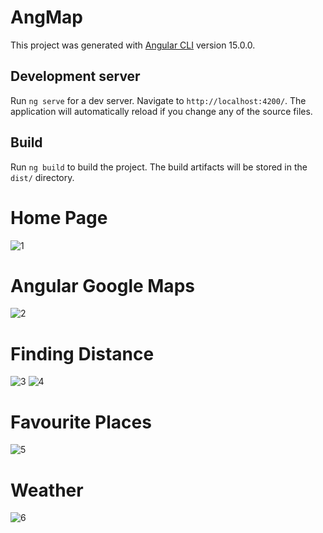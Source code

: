 # AngMap
This project was generated with [Angular CLI](https://github.com/angular/angular-cli) version 15.0.0.
## Development server
Run `ng serve` for a dev server. Navigate to `http://localhost:4200/`. The application will automatically reload if you change any of the source files.
## Build
Run `ng build` to build the project. The build artifacts will be stored in the `dist/` directory.
# Home Page
![1](https://github.com/Dhanavidhya/Angular-Map/assets/102801453/86ce48f8-97ed-43ed-9f51-ef6e6fa38979)
# Angular Google Maps
![2](https://github.com/Dhanavidhya/Angular-Map/assets/102801453/9ea28aa4-9afd-4a9d-9a36-1cc6bcdd9571)
# Finding Distance
![3](https://github.com/Dhanavidhya/Angular-Map/assets/102801453/b21d4c5e-c587-4240-9b63-ca431c07603b)
![4](https://github.com/Dhanavidhya/Angular-Map/assets/102801453/b6cbba40-f8cc-40df-a60f-175085c7f1d5)
# Favourite Places
![5](https://github.com/Dhanavidhya/Angular-Map/assets/102801453/067df13a-292f-44bb-97de-e31413be2b1e)
# Weather
![6](https://github.com/Dhanavidhya/Angular-Map/assets/102801453/b1e14583-0ef3-4981-a8c7-928839c49ecb)

